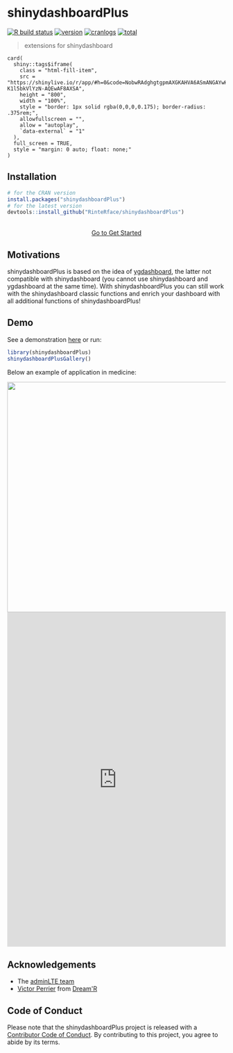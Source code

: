 # shinydashboardPlus

[![R build status](https://github.com/RinteRface/shinydashboardPlus/workflows/R-CMD-check/badge.svg)](https://github.com/RinteRface/shinydashboardPlus/actions)
[![version](https://www.r-pkg.org/badges/version/shinydashboardPlus)](https://CRAN.R-project.org/package=shinydashboardPlus)
[![cranlogs](https://cranlogs.r-pkg.org/badges/shinydashboardPlus)](https://CRAN.R-project.org/package=shinydashboardPlus)
[![total](https://cranlogs.r-pkg.org/badges/grand-total/shinydashboardPlus)](https://www.rpackages.io/package/shinydashboardPlus)

> extensions for shinydashboard

```{r, eval=TRUE, echo=FALSE}
card(
  shiny::tags$iframe(
    class = "html-fill-item", 
    src = "https://shinylive.io/r/app/#h=0&code=NobwRAdghgtgpmAXGKAHVA6ASmANGAYwHsIAXOMpMAGwEsAjAJykYE8AKAZwAtaJWAlAB0IdJiw48+rACZQe9IixnDRDZmy69+chUsYyACtQCunVSKn8AgugAitRl1adyMDADNa1OOyFg4AA9YVB9Of1wAAlQoAgBrKABzOEiAXkj-K1l5bkVlYzN-AQEwAF8AXSA", 
    height = "800", 
    width = "100%", 
    style = "border: 1px solid rgba(0,0,0,0.175); border-radius: .375rem;", 
    allowfullscreen = "", 
    allow = "autoplay", 
    `data-external` = "1"
  ),
  full_screen = TRUE,
  style = "margin: 0 auto; float: none;"
)
```

## Installation

```r
# for the CRAN version
install.packages("shinydashboardPlus")
# for the latest version
devtools::install_github("RinteRface/shinydashboardPlus")
```

<br>

 <div style="text-align:center;"><a href="articles/shinydashboardPlus.html" class="btn btn-outline-secondary btn-lg">Go to Get Started</a></div>

## Motivations

shinydashboardPlus is based on the idea of [ygdashboard](https://github.com/gyang274/ygdashboard/tree/master/R), 
the latter not compatible with shinydashboard (you cannot use shinydashboard and ygdashboard at the same time). With shinydashboardPlus you can still work with the shinydashboard classic functions and enrich
your dashboard with all additional functions of shinydashboardPlus!

## Demo

See a demonstration [here](https://dgranjon.shinyapps.io/shinydashboardPlusDemo)
or run:
```r
library(shinydashboardPlus)
shinydashboardPlusGallery()
```

Below an example of application in medicine:

<img src="man/figures/shinydashPlus_demo.png" width="848" height="530">
<br>

<div class="marvel-device ipad black">
<div class="camera"></div>
<div class="screen">
<iframe width="100%" src="https://dgranjon.shinyapps.io/virtual_patient/" allowfullscreen="" frameborder="0" scrolling="yes" height="770px"></iframe>
</div>
<div class="home"></div>
</div>

## Acknowledgements

- The [adminLTE team](https://adminlte.io)
- [Victor Perrier](https://github.com/pvictor) from [Dream'R](https://www.dreamrs.fr)


## Code of Conduct
  
  Please note that the shinydashboardPlus project is released with a [Contributor Code of Conduct](https://contributor-covenant.org/version/2/0/CODE_OF_CONDUCT.html). By contributing to this project, you agree to abide by its terms.